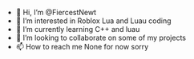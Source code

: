 - 👋 Hi, I’m @FiercestNewt
- 👀 I’m interested in Roblox Lua and Luau coding
- 🌱 I’m currently learning C++ and luau
- 💞️ I’m looking to collaborate on some of my projects
- 📫 How to reach me None for now sorry

<!---
FiercestNewt/FiercestNewt is a ✨ special ✨ repository because its `README.md` (this file) appears on your GitHub profile.
You can click the Preview link to take a look at your changes.
--->

